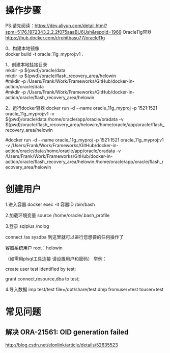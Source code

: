 # 操作步骤
PS.请先阅读：https://dev.aliyun.com/detail.html?spm=5176.1972343.2.2.2f075aaaBU6Ush&repoId=1969
Oracle11g容器 https://hub.docker.com/r/rohitbasu77/oracle11g

0、构建本地镜像 <br>
docker build -t oracle_11g_myproj:v1 .

1、创建本地挂接目录 <br>
mkdir -p ${pwd}/oracle/data <br>
mkdir -p ${pwd}/oracle/flash_recovery_area/helowin <br>
#mkdir -p /Users/Frank/Work/Frameworks/GitHub/docker-in-action/oracle/data <br>
#mkdir -p /Users/Frank/Work/Frameworks/GitHub/docker-in-action/oracle/flash_recovery_area/helowin <br>

2、运行docker容器
docker run -d --name oracle_11g_myproj -p 1521:1521 oracle_11g_myproj:v1 -v ${pwd}/oracle/data:/home/oracle/app/oracle/oradata -v ${pwd}/oracle/flash_recovery_area/helowin:/home/oracle/app/oracle/flash_recovery_area/helowin


#docker run -d --name oracle_11g_myproj -p 1521:1521 oracle_11g_myproj:v1 -v /Users/Frank/Work/Frameworks/GitHub/docker-in-action/oracle/data:/home/oracle/app/oracle/oradata -v /Users/Frank/Work/Frameworks/GitHub/docker-in-action/oracle/flash_recovery_area/helowin:/home/oracle/app/oracle/flash_recovery_area/helowin



# 创建用户
1.进入容器 docker exec -it 容器ID /bin/bash

2.加载环境变量 source /home/oracle/.bash_profile

3.登录 sqlplus /nolog

connect /as sysdba 到这里就可以进行您想要的任何操作了

容器系统用户 root：helowin

（如需用plsql工具连接 请设置用户和密码） 举例：

create user test identified by test;

grant connect,resource,dba to test;

4.导入数据
imp test/test file=/opt/share/test.dmp fromuser=test touser=test



# 常见问题
## 解决 ORA-21561: OID generation failed
http://blog.csdn.net/elonlink/article/details/52635523
